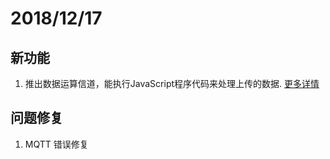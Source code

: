 # 2018/12/17

## 新功能
1. 推出数据运算信道，能执行JavaScript程序代码来处理上传的数据. [更多详情](../tutorial/function_data_channel_tutorial)

## 问题修复
1. MQTT 错误修复

